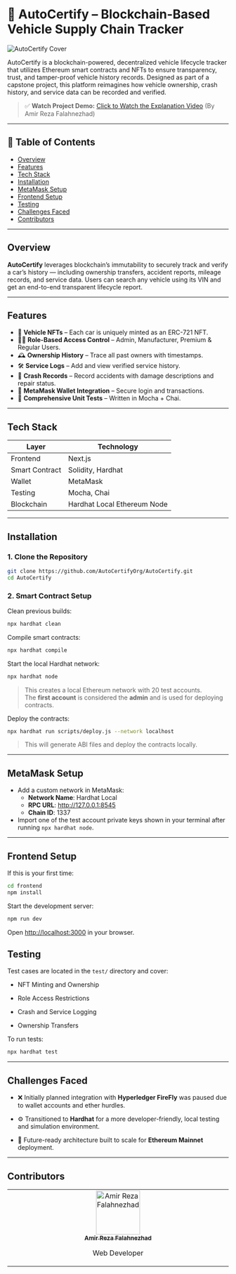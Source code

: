 # 🚗 AutoCertify – Blockchain-Based Vehicle Supply Chain Tracker

![AutoCertify Cover](https://i.ibb.co/j9SM9x5c/Auto-Certify-1.png)

AutoCertify is a blockchain-powered, decentralized vehicle lifecycle tracker that utilizes Ethereum smart contracts and NFTs to ensure transparency, trust, and tamper-proof vehicle history records. Designed as part of a capstone project, this platform reimagines how vehicle ownership, crash history, and service data can be recorded and verified.

> ✅ **Watch Project Demo:** [Click to Watch the Explanation Video](https://youtu.be/aMxsHaAnWQI) (By Amir Reza Falahnezhad)

---

## 📌 Table of Contents

- [Overview](#overview)
- [Features](#features)
- [Tech Stack](#tech-stack)
- [Installation](#installation)
- [MetaMask Setup](#metamask-setup)
- [Frontend Setup](#frontend-setup)
- [Testing](#testing)
- [Challenges Faced](#challenges-faced)
- [Contributors](#contributors)

---

## Overview

**AutoCertify** leverages blockchain’s immutability to securely track and verify a car’s history — including ownership transfers, accident reports, mileage records, and service data. Users can search any vehicle using its VIN and get an end-to-end transparent lifecycle report.

---

## Features

- 🎫 **Vehicle NFTs** – Each car is uniquely minted as an ERC-721 NFT.
- 🧑‍⚖️ **Role-Based Access Control** – Admin, Manufacturer, Premium & Regular Users.
- 🕰️ **Ownership History** – Trace all past owners with timestamps.
- 🛠️ **Service Logs** – Add and view verified service history.
- 🚧 **Crash Records** – Record accidents with damage descriptions and repair status.
- 🔐 **MetaMask Wallet Integration** – Secure login and transactions.
- 🧪 **Comprehensive Unit Tests** – Written in Mocha + Chai.

---

## Tech Stack

| Layer          | Technology                  |
| -------------- | --------------------------- |
| Frontend       | Next.js                     |
| Smart Contract | Solidity, Hardhat           |
| Wallet         | MetaMask                    |
| Testing        | Mocha, Chai                 |
| Blockchain     | Hardhat Local Ethereum Node |

---

## Installation

### 1. Clone the Repository

```bash
git clone https://github.com/AutoCertifyOrg/AutoCertify.git
cd AutoCertify
```

### 2. Smart Contract Setup

Clean previous builds:

```bash
npx hardhat clean
```

Compile smart contracts:

```bash
npx hardhat compile
```

Start the local Hardhat network:

```bash
npx hardhat node
```

> This creates a local Ethereum network with 20 test accounts.  
> The **first account** is considered the **admin** and is used for deploying contracts.

Deploy the contracts:

```bash
npx hardhat run scripts/deploy.js --network localhost
```

> This will generate ABI files and deploy the contracts locally.

---

##  MetaMask Setup

- Add a custom network in MetaMask:
  - **Network Name**: Hardhat Local
  - **RPC URL**: http://127.0.0.1:8545
  - **Chain ID**: 1337
- Import one of the test account private keys shown in your terminal after running `npx hardhat node`.

---

## Frontend Setup

If this is your first time:

```bash
cd frontend
npm install
```

Start the development server:

```bash
npm run dev
```

Open [http://localhost:3000](http://localhost:3000) in your browser.

## Testing

Test cases are located in the `test/` directory and cover:

- NFT Minting and Ownership

- Role Access Restrictions

- Crash and Service Logging

- Ownership Transfers

To run tests:

```bash
npx hardhat test
```

---

## Challenges Faced

- ❌ Initially planned integration with **Hyperledger FireFly** was paused due to wallet accounts and ether hurdles.

- ⚙️ Transitioned to **Hardhat** for a more developer-friendly, local testing and simulation environment.

- 🔗 Future-ready architecture built to scale for **Ethereum Mainnet** deployment.

---

## Contributors

<table>
  <tbody>
  <td align="center" valign="top" width="14.28%"><a href="https://github.com/amirrezaflh1402"><img src="https://github.com/amirrezaflh1402.png?v=3?s=100" width="100px;" alt="Amir Reza Falahnezhad"/><br /><sub><b>Amir Reza Falahnezhad</b></sub></a><br /><p>Web Developer</p></td>
    </tr>
      </tbody>
</table>

